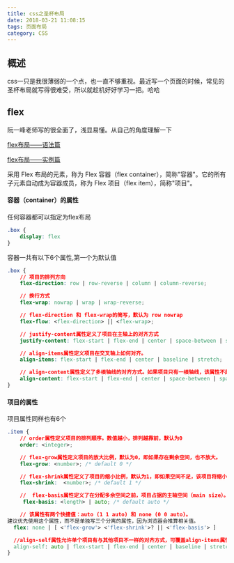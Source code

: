 ```yaml
---
title: css之圣杯布局
date: 2018-03-21 11:08:15
tags: 页面布局
category: CSS
---
```

## 概述
css一只是我很薄弱的一个点，也一直不够重视。最近写一个页面的时候，常见的圣杯布局就写得很难受，所以就趁机好好学习一把。哈哈

## flex
阮一峰老师写的很全面了，浅显易懂。从自己的角度理解一下

<a href = "http://www.ruanyifeng.com/blog/2015/07/flex-grammar.html">flex布局——语法篇</a>

<a href = "http://www.ruanyifeng.com/blog/2015/07/flex-examples.html">flex布局——实例篇</a>

采用 Flex 布局的元素，称为 Flex 容器（flex container），简称"容器"。它的所有子元素自动成为容器成员，称为 Flex 项目（flex item），简称"项目"。

#### 容器（container）的属性

任何容器都可以指定为flex布局
```css
.box {
    display: flex
}
```
容器一共有以下6个属性,第一个为默认值
```css
.box {
    // 项目的排列方向
    flex-direction: row | row-reverse | column | column-reverse;

    // 换行方式
    flex-wrap: nowrap | wrap | wrap-reverse;

    // flex-direction 和 flex-wrap的简写，默认为 row nowrap
    flex-flow: <flex-direction> || <flex-wrap>;

    // justify-content属性定义了项目在主轴上的对齐方式
    justify-content: flex-start | flex-end | center | space-between | space-around;

    // align-items属性定义项目在交叉轴上如何对齐。
    align-items: flex-start | flex-end | center | baseline | stretch;

    // align-content属性定义了多根轴线的对齐方式。如果项目只有一根轴线，该属性不起作用。
    align-content: flex-start | flex-end | center | space-between | space-around | stretch
}

```
#### 项目的属性

项目属性同样也有6个
```css
.item {
    // order属性定义项目的排列顺序。数值越小，排列越靠前，默认为0
    order: <integer>;

    // flex-grow属性定义项目的放大比例，默认为0，即如果存在剩余空间，也不放大。
    flex-grow: <number>; /* default 0 */

    // flex-shrink属性定义了项目的缩小比例，默认为1，即如果空间不足，该项目将缩小。
    flex-shrink:  <number>; /* default 1 */

    //  flex-basis属性定义了在分配多余空间之前，项目占据的主轴空间（main size）。浏览器根据这个属性，计算主轴是否有多余空间。它的默认值为auto，即项目的本来大小。
     flex-basis: <length> | auto; /* default auto */

    // 该属性有两个快捷值：auto (1 1 auto) 和 none (0 0 auto)。
建议优先使用这个属性，而不是单独写三个分离的属性，因为浏览器会推算相关值。
  flex: none | [ <'flex-grow'> <'flex-shrink'>? || <'flex-basis'> ]

  //align-self属性允许单个项目有与其他项目不一样的对齐方式，可覆盖align-items属性。默
  align-self: auto | flex-start | flex-end | center | baseline | stretch;
}
```
